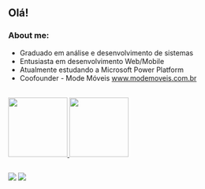 ## Olá!
### About me:
* Graduado em análise e desenvolvimento de sistemas
* Entusiasta em desenvolvimento Web/Mobile
* Atualmente estudando a Microsoft Power Platform 
* Coofounder - Mode Móveis www.modemoveis.com.br
<br>

 <div style="display: inline_block">
  <a href="https://github.com/peedrinhoph">
  <img height="120em" src="https://github-readme-stats.vercel.app/api?username=peedrinhoph&show_icons=true&theme=omni&include_all_commits=true&count_private=true"/>
  <img height="120em" src="https://github-readme-stats.vercel.app/api/top-langs/?username=peedrinhoph&layout=compact&langs_count=7&theme=omni"/>
 </div>
 
 ##
 
 <div>
   <a href="https://www.linkedin.com/in/pedro-pereira-62056883/" target="_blank"><img src="https://img.shields.io/badge/-LinkedIn-%230077B5?style=for-the-badge&logo=linkedin&logoColor=white" target="_blank"></a>
   <a href = "mailto:pedro23henrique@hotmail.com"><img src="https://img.shields.io/badge/-Gmail-%23333?style=for-the-badge&logo=gmail&logoColor=white" target="_blank"></a>
 </div>

